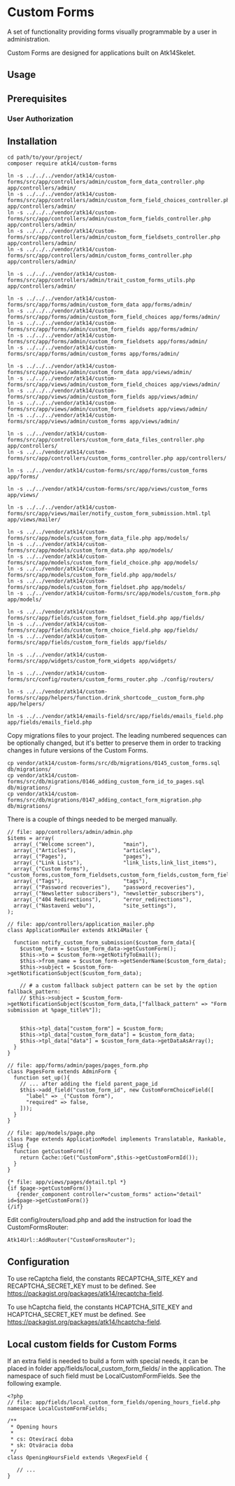 Custom Forms
============

A set of functionality providing forms visually programmable by a user in administration.

Custom Forms are designed for applications built on Atk14Skelet.

Usage
-----

Prerequisites
-------------

### User Authorization

Installation
------------

    cd path/to/your/project/
    composer require atk14/custom-forms

    ln -s ../../../vendor/atk14/custom-forms/src/app/controllers/admin/custom_form_data_controller.php app/controllers/admin/
    ln -s ../../../vendor/atk14/custom-forms/src/app/controllers/admin/custom_form_field_choices_controller.php app/controllers/admin/
    ln -s ../../../vendor/atk14/custom-forms/src/app/controllers/admin/custom_form_fields_controller.php app/controllers/admin/
    ln -s ../../../vendor/atk14/custom-forms/src/app/controllers/admin/custom_form_fieldsets_controller.php app/controllers/admin/
    ln -s ../../../vendor/atk14/custom-forms/src/app/controllers/admin/custom_forms_controller.php app/controllers/admin/

    ln -s ../../../vendor/atk14/custom-forms/src/app/controllers/admin/trait_custom_forms_utils.php app/controllers/admin/

    ln -s ../../../vendor/atk14/custom-forms/src/app/forms/admin/custom_form_data app/forms/admin/
    ln -s ../../../vendor/atk14/custom-forms/src/app/forms/admin/custom_form_field_choices app/forms/admin/
    ln -s ../../../vendor/atk14/custom-forms/src/app/forms/admin/custom_form_fields app/forms/admin/
    ln -s ../../../vendor/atk14/custom-forms/src/app/forms/admin/custom_form_fieldsets app/forms/admin/
    ln -s ../../../vendor/atk14/custom-forms/src/app/forms/admin/custom_forms app/forms/admin/

    ln -s ../../../vendor/atk14/custom-forms/src/app/views/admin/custom_form_data app/views/admin/
    ln -s ../../../vendor/atk14/custom-forms/src/app/views/admin/custom_form_field_choices app/views/admin/
    ln -s ../../../vendor/atk14/custom-forms/src/app/views/admin/custom_form_fields app/views/admin/
    ln -s ../../../vendor/atk14/custom-forms/src/app/views/admin/custom_form_fieldsets app/views/admin/
    ln -s ../../../vendor/atk14/custom-forms/src/app/views/admin/custom_forms app/views/admin/

    ln -s ../../vendor/atk14/custom-forms/src/app/controllers/custom_form_data_files_controller.php app/controllers/
    ln -s ../../vendor/atk14/custom-forms/src/app/controllers/custom_forms_controller.php app/controllers/

    ln -s ../../vendor/atk14/custom-forms/src/app/forms/custom_forms app/forms/

    ln -s ../../vendor/atk14/custom-forms/src/app/views/custom_forms app/views/

    ln -s ../../../vendor/atk14/custom-forms/src/app/views/mailer/notify_custom_form_submission.html.tpl app/views/mailer/

    ln -s ../../vendor/atk14/custom-forms/src/app/models/custom_form_data_file.php app/models/
    ln -s ../../vendor/atk14/custom-forms/src/app/models/custom_form_data.php app/models/
    ln -s ../../vendor/atk14/custom-forms/src/app/models/custom_form_field_choice.php app/models/
    ln -s ../../vendor/atk14/custom-forms/src/app/models/custom_form_field.php app/models/
    ln -s ../../vendor/atk14/custom-forms/src/app/models/custom_form_fieldset.php app/models/
    ln -s ../../vendor/atk14/custom-forms/src/app/models/custom_form.php app/models/

    ln -s ../../vendor/atk14/custom-forms/src/app/fields/custom_form_fieldset_field.php app/fields/
    ln -s ../../vendor/atk14/custom-forms/src/app/fields/custom_form_choice_field.php app/fields/
    ln -s ../../vendor/atk14/custom-forms/src/app/fields/custom_form_fields app/fields/

    ln -s ../../vendor/atk14/custom-forms/src/app/widgets/custom_form_widgets app/widgets/

    ln -s ../../vendor/atk14/custom-forms/src/config/routers/custom_forms_router.php ./config/routers/

    ln -s ../../vendor/atk14/custom-forms/src/app/helpers/function.drink_shortcode__custom_form.php app/helpers/

    ln -s ../../vendor/atk14/emails-field/src/app/fields/emails_field.php app/fields/emails_field.php


Copy migrations files to your project. The leading numbered sequences can be optionally changed, but it's better to preserve them in order to tracking changes in future versions of the Custom Forms.

    cp vendor/atk14/custom-forms/src/db/migrations/0145_custom_forms.sql db/migrations/
    cp vendor/atk14/custom-forms/src/db/migrations/0146_adding_custom_form_id_to_pages.sql db/migrations/
    cp vendor/atk14/custom-forms/src/db/migrations/0147_adding_contact_form_migration.php db/migrations/

There is a couple of things needed to be merged manually.
  
    // file: app/controllers/admin/admin.php
    $items = array(
      array(_("Welcome screen"),         "main"),
      array(_("Articles"),               "articles"),
      array(_("Pages"),                  "pages"),
      array(_("Link Lists"),             "link_lists,link_list_items"),
      array(_("Custom forms"),           "custom_forms,custom_form_fieldsets,custom_form_fields,custom_form_field_choices,custom_form_data"),
      array(_("Tags"),                   "tags"),
      array(_("Password recoveries"),    "password_recoveries"),
      array(_("Newsletter subscribers"), "newsletter_subscribers"),
      array(_("404 Redirections"),       "error_redirections"),
      array(_("Nastavení webu"),         "site_settings"),
    );

    // file: app/controllers/application_mailer.php
    class ApplicationMailer extends Atk14Mailer {

      function notify_custom_form_submission($custom_form_data){
        $custom_form = $custom_form_data->getCustomForm();
        $this->to = $custom_form->getNotifyToEmail();
        $this->from_name = $custom_form->getSenderName($custom_form_data);
        $this->subject = $custom_form->getNotificationSubject($custom_form_data);

        // # a custom fallback subject pattern can be set by the option fallback_pattern:
        // $this->subject = $custom_form->getNotificationSubject($custom_form_data,["fallback_pattern" => "Form submission at %page_title%"]);


        $this->tpl_data["custom_form"] = $custom_form;
        $this->tpl_data["custom_form_data"] = $custom_form_data;
        $this->tpl_data["data"] = $custom_form_data->getDataAsArray();
      }
    }

    // file: app/forms/admin/pages/pages_form.php
    class PagesForm extends AdminForm {
      function set_up(){
        // ... after adding the field parent_page_id
        $this->add_field("custom_form_id", new CustomFormChoiceField([
          "label" => _("Custom form"),
          "required" => false,
        ]));
      }
    }

    // file: app/models/page.php
    class Page extends ApplicationModel implements Translatable, Rankable, iSlug {
      function getCustomForm(){
        return Cache::Get("CustomForm",$this->getCustomFormId());
      }
    }

    {* file: app/views/pages/detail.tpl *}
    {if $page->getCustomForm()}
       {render_component controller="custom_forms" action="detail" id=$page->getCustomForm()}
    {/if}

Edit config/routers/load.php and add the instruction for load the CustomFormsRouter:

    Atk14Url::AddRouter("CustomFormsRouter");

Configuration
-------------

To use reCaptcha field, the constants RECAPTCHA_SITE_KEY and RECAPTCHA_SECRET_KEY must to be defined. See https://packagist.org/packages/atk14/recaptcha-field.

To use hCaptcha field, the constants HCAPTCHA_SITE_KEY and HCAPTCHA_SECRET_KEY must be defined. See https://packagist.org/packages/atk14/hcaptcha-field.

Local custom fields for Custom Forms
------------------------------------

If an extra field is needed to build a form with special needs, it can be placed in folder app/fields/local_custom_form_fields/ in the application. The namespace of such field must be LocalCustomFormFields. See the following example.

    <?php
    // file: app/fields/local_custom_form_fields/opening_hours_field.php
    namespace LocalCustomFormFields;

    /**
     * Opening hours
     *
     * cs: Otevírací doba
     * sk: Otváracia doba
     */
    class OpeningHoursField extends \RegexField {

       // ...
    }
    

[//]: # ( vim: set ts=2 et: )
